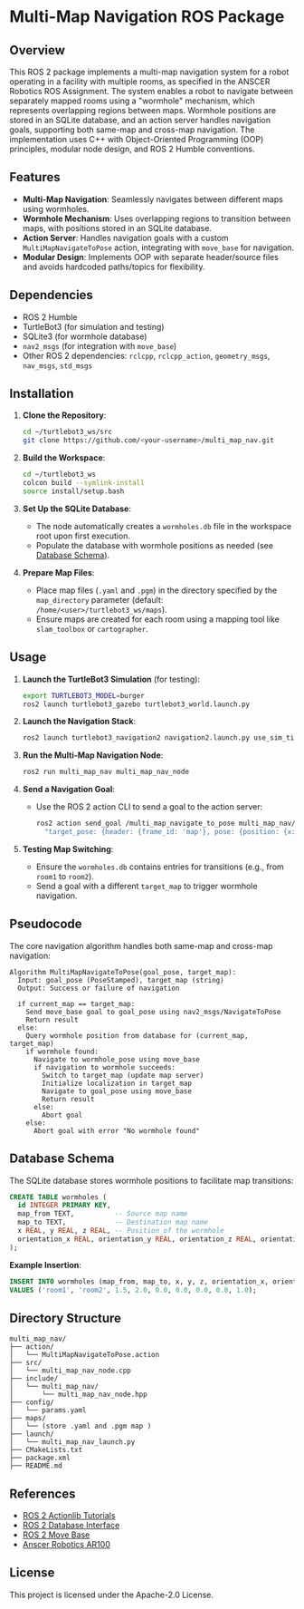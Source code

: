 # Multi-Map Navigation ROS Package

## Overview
This ROS 2 package implements a multi-map navigation system for a robot operating in a facility with multiple rooms, as specified in the ANSCER Robotics ROS Assignment. The system enables a robot to navigate between separately mapped rooms using a "wormhole" mechanism, which represents overlapping regions between maps. Wormhole positions are stored in an SQLite database, and an action server handles navigation goals, supporting both same-map and cross-map navigation. The implementation uses C++ with Object-Oriented Programming (OOP) principles, modular node design, and ROS 2 Humble conventions.

## Features
- **Multi-Map Navigation**: Seamlessly navigates between different maps using wormholes.
- **Wormhole Mechanism**: Uses overlapping regions to transition between maps, with positions stored in an SQLite database.
- **Action Server**: Handles navigation goals with a custom `MultiMapNavigateToPose` action, integrating with `move_base` for navigation.
- **Modular Design**: Implements OOP with separate header/source files and avoids hardcoded paths/topics for flexibility.

## Dependencies
- ROS 2 Humble
- TurtleBot3 (for simulation and testing)
- SQLite3 (for wormhole database)
- `nav2_msgs` (for integration with `move_base`)
- Other ROS 2 dependencies: `rclcpp`, `rclcpp_action`, `geometry_msgs`, `nav_msgs`, `std_msgs`

## Installation
1. **Clone the Repository**:
   ```bash
   cd ~/turtlebot3_ws/src
   git clone https://github.com/<your-username>/multi_map_nav.git
   ```

2. **Build the Workspace**:
   ```bash
   cd ~/turtlebot3_ws
   colcon build --symlink-install
   source install/setup.bash
   ```

3. **Set Up the SQLite Database**:
   - The node automatically creates a `wormholes.db` file in the workspace root upon first execution.
   - Populate the database with wormhole positions as needed (see [Database Schema](#database-schema)).

4. **Prepare Map Files**:
   - Place map files (`.yaml` and `.pgm`) in the directory specified by the `map_directory` parameter (default: `/home/<user>/turtlebot3_ws/maps`).
   - Ensure maps are created for each room using a mapping tool like `slam_toolbox` or `cartographer`.

## Usage
1. **Launch the TurtleBot3 Simulation** (for testing):
   ```bash
   export TURTLEBOT3_MODEL=burger
   ros2 launch turtlebot3_gazebo turtlebot3_world.launch.py
   ```

2. **Launch the Navigation Stack**:
   ```bash
   ros2 launch turtlebot3_navigation2 navigation2.launch.py use_sim_time:=true
   ```

3. **Run the Multi-Map Navigation Node**:
   ```bash
   ros2 run multi_map_nav multi_map_nav_node
   ```

4. **Send a Navigation Goal**:
   - Use the ROS 2 action CLI to send a goal to the action server:
     ```bash
     ros2 action send_goal /multi_map_navigate_to_pose multi_map_nav/action/MultiMapNavigateToPose \
       "target_pose: {header: {frame_id: 'map'}, pose: {position: {x: 1.0, y: 1.0, z: 0.0}, orientation: {w: 1.0}}}, target_map: 'room1'"
     ```

5. **Testing Map Switching**:
   - Ensure the `wormholes.db` contains entries for transitions (e.g., from `room1` to `room2`).
   - Send a goal with a different `target_map` to trigger wormhole navigation.

## Pseudocode
The core navigation algorithm handles both same-map and cross-map navigation:

```plaintext
Algorithm MultiMapNavigateToPose(goal_pose, target_map):
  Input: goal_pose (PoseStamped), target_map (string)
  Output: Success or failure of navigation

  if current_map == target_map:
    Send move_base goal to goal_pose using nav2_msgs/NavigateToPose
    Return result
  else:
    Query wormhole position from database for (current_map, target_map)
    if wormhole found:
      Navigate to wormhole_pose using move_base
      if navigation to wormhole succeeds:
        Switch to target_map (update map server)
        Initialize localization in target_map
        Navigate to goal_pose using move_base
        Return result
      else:
        Abort goal
    else:
      Abort goal with error "No wormhole found"
```

## Database Schema
The SQLite database stores wormhole positions to facilitate map transitions:

```sql
CREATE TABLE wormholes (
  id INTEGER PRIMARY KEY,
  map_from TEXT,          -- Source map name
  map_to TEXT,            -- Destination map name
  x REAL, y REAL, z REAL, -- Position of the wormhole
  orientation_x REAL, orientation_y REAL, orientation_z REAL, orientation_w REAL -- Orientation quaternion
);
```

**Example Insertion**:
```sql
INSERT INTO wormholes (map_from, map_to, x, y, z, orientation_x, orientation_y, orientation_z, orientation_w)
VALUES ('room1', 'room2', 1.5, 2.0, 0.0, 0.0, 0.0, 0.0, 1.0);
```

## Directory Structure
```plaintext
multi_map_nav/
├── action/
│   └── MultiMapNavigateToPose.action
├── src/
│   └── multi_map_nav_node.cpp
├── include/
│   └── multi_map_nav/
│       └── multi_map_nav_node.hpp 
├── config/
│   └── params.yaml 
├── maps/
│   └── (store .yaml and .pgm map )
├── launch/
│   └── multi_map_nav_launch.py 
├── CMakeLists.txt
├── package.xml
├── README.md
```
## References
- [ROS 2 Actionlib Tutorials](https://wiki.ros.org/actionlib#Tutorials)
- [ROS 2 Database Interface](https://wiki.ros.org/database_interface)
- [ROS 2 Move Base](https://wiki.ros.org/move_base)
- [Anscer Robotics AR100](http://wiki.ros.org/AnscerRobotics/AR100)

## License
This project is licensed under the Apache-2.0 License.

